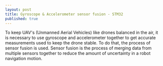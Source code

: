```yaml
---
layout: post
title: Gyroscope & Accelerometer sensor fusion - STM32 
published: true
---
```


To keep UAV's (Unmanned Aerial Vehicles) like drones balanced in the air, it is necessary to use gyroscope and accelerometer 
together to get accurate measurements used to keep the drone stable. To do that, the process of sensor fusion is used.
Sensor fusion is the process of merging data from multiple sensors together to reduce the amount of uncertainty in a robot navigation motion.




